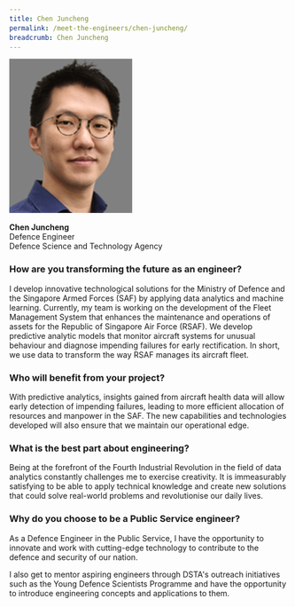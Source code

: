 ```yaml
---
title: Chen Juncheng
permalink: /meet-the-engineers/chen-juncheng/
breadcrumb: Chen Juncheng
---
```

<img src="/images/(archived) meet the engineers/chen juncheng/juncheng.jpg" alt="Chen Juncheng" style="width:222px;height:278px;" align="left">
<br clear="left">
<br>
<strong>Chen Juncheng</strong>
<br> Defence Engineer
<br> Defence Science and Technology Agency

### How are you transforming the future as an engineer?
I develop innovative technological solutions for the Ministry of Defence and the Singapore Armed Forces (SAF) by applying data analytics and machine learning. Currently, my team is working on the development of the Fleet Management System that enhances the maintenance and operations of assets for the Republic of Singapore Air Force (RSAF). We develop predictive analytic models that monitor aircraft systems for unusual behaviour and diagnose impending failures for early rectification. In short, we use data to transform the way RSAF manages its aircraft fleet.

### Who will benefit from your project?
With predictive analytics, insights gained from aircraft health data will allow early detection of impending failures, leading to more efficient allocation of resources and manpower in the SAF. The new capabilities and technologies developed will also ensure that we maintain our operational edge.

### What is the best part about engineering?
Being at the forefront of the Fourth Industrial Revolution in the field of data analytics constantly challenges me to exercise creativity. It is immeasurably satisfying to be able to apply technical knowledge and create new solutions that could solve real-world problems and revolutionise our daily lives.

### Why do you choose to be a Public Service engineer?
As a Defence Engineer in the Public Service, I have the opportunity to innovate and work with cutting-edge technology to contribute to the defence and security of our nation.

I also get to mentor aspiring engineers through DSTA's outreach initiatives such as the Young Defence Scientists Programme and have the opportunity to introduce engineering concepts and applications to them.